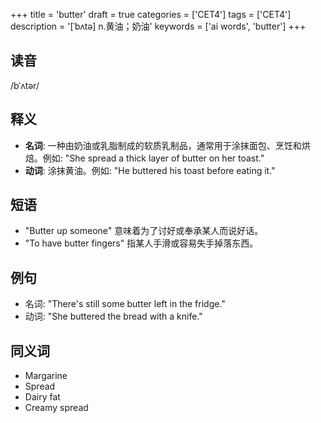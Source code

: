 +++
title = 'butter'
draft = true
categories = ['CET4']
tags = ['CET4']
description = '[ˈbʌtə] n.黄油；奶油'
keywords = ['ai words', 'butter']
+++

## 读音
/bˈʌtər/

## 释义
- **名词**: 一种由奶油或乳脂制成的软质乳制品，通常用于涂抹面包、烹饪和烘焙。例如: "She spread a thick layer of butter on her toast."
- **动词**: 涂抹黄油。例如: "He buttered his toast before eating it."

## 短语
- "Butter up someone" 意味着为了讨好或奉承某人而说好话。
- "To have butter fingers" 指某人手滑或容易失手掉落东西。

## 例句
- 名词: "There's still some butter left in the fridge."
- 动词: "She buttered the bread with a knife."

## 同义词
- Margarine
- Spread
- Dairy fat
- Creamy spread
